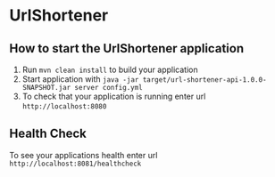 # UrlShortener

How to start the UrlShortener application
---

1. Run `mvn clean install` to build your application
1. Start application with `java -jar target/url-shortener-api-1.0.0-SNAPSHOT.jar server config.yml`
1. To check that your application is running enter url `http://localhost:8080`

Health Check
---

To see your applications health enter url `http://localhost:8081/healthcheck`
